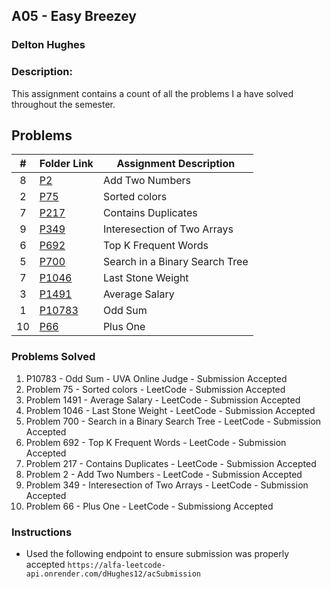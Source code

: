 ## A05 - Easy Breezey
### Delton Hughes
### Description:
This assignment contains a count of all the problems I a have solved throughout the semester. 

##  Problems

|   #   | Folder Link | Assignment Description |
| :---: | ----------- | ---------------------- |
|   8  | [P2](./P2/)   |  Add Two Numbers        |
|   2  | [P75](./P75/)   |  Sorted colors      |
|   7  | [P217](./P217/)    |  Contains Duplicates       |
|   9  | [P349](./P349/)    |  Interesection of Two Arrays      |
|   6  | [P692](./P692/)    |  Top K Frequent Words      |
|   5  | [P700](./P700/)    |  Search in a Binary Search Tree       |
|   7  | [P1046](./P1046/)    |  Last Stone Weight       |
|   3  | [P1491](./P1491/)    |  Average Salary      |
|   1  | [P10783](./P10783/)    |  Odd Sum       |
|   10  | [P66](./P66/)    |  Plus One      |

### Problems Solved
1. P10783 - Odd Sum - UVA Online Judge - Submission Accepted
2. Problem 75 - Sorted colors - LeetCode - Submission Accepted
3. Problem 1491 - Average Salary - LeetCode - Submission Accepted 
4. Problem 1046 - Last Stone Weight - LeetCode - Submission Accepted
5. Problem 700 - Search in a Binary Search Tree - LeetCode - Submission Accepted
6. Problem 692 - Top K Frequent Words - LeetCode - Submission Accepted
7. Problem 217 - Contains Duplicates - LeetCode - Submission Accepted
8. Problem 2 - Add Two Numbers - LeetCode - Submission Accepted 
9. Problem 349 - Interesection of Two Arrays - LeetCode - Submission Accepted
10. Problem 66 - Plus One - LeetCode -  Submissiong Accepted

### Instructions
- Used the following endpoint to ensure submission was properly accepted
    `https://alfa-leetcode-api.onrender.com/dHughes12/acSubmission`

